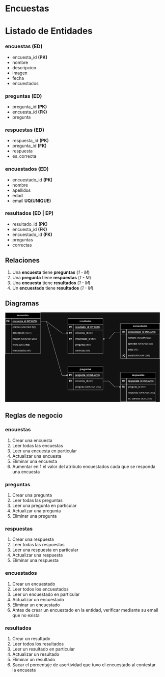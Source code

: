 # Encuestas

# Listado de Entidades

### encuestas **(ED)**

- encuesta_id **(PK)**
- nombre
- descripcion
- imagen
- fecha
- encuestados

### preguntas **(ED)**

- pregunta_id **(PK)**
- encuesta_id **(FK)**
- pregunta

### respuestas **(ED)**

- respuesta_id **(PK)**
- pregunta_id **(FK)**
- respuesta
- es_correcta

### encuestados **(ED)**

- encuestado_id **(PK)**
- nombre
- apellidos
- edad
- email **UQ(UNIQUE)**

### resultados **(ED | EP)**

- resultado_id **(PK)**
- encuesta_id **(FK)**
- encuestado_id **(FK)**
- preguntas
- correctas

## Relaciones

1. Una **encuesta** tiene **preguntas** (_1 - M_)
1. Una **pregunta** tiene **respuestas** (_1 - M_)
1. Una **encuesta** tiene **resultados** (_1 - M_)
1. Un **encuestado** tiene **resultados** (_1 - M_)

## Diagramas

![Diagrama Relacional](encuestas_ModeloRelacional.png)

## Reglas de negocio

### encuestas

1. Crear una encuesta
1. Leer todas las encuestas
1. Leer una encuesta en particular
1. Actualizar una encuesta
1. Eliminar una encuesta
1. Aumentar en 1 el valor del atributo encuestados cada que se responda una encuesta

### preguntas

1. Crear una pregunta
1. Leer todas las preguntas
1. Leer una pregunta en particular
1. Actualizar una pregunta
1. Eliminar una pregunta

### respuestas

1. Crear una respuesta
1. Leer todas las respuestas
1. Leer una respuesta en particular
1. Actualizar una respuesta
1. Eliminar una respuesta

### encuestados

1. Crear un encuestado
1. Leer todos los encuestados
1. Leer un encuestado en particular
1. Actualizar un encuestado
1. Eliminar un encuestado
1. Antes de crear un encuestado en la entidad, verificar mediante su email que no exista

### resultados

1. Crear un resultado
1. Leer todos los resultados
1. Leer un resultado en particular
1. Actualizar un resultado
1. Eliminar un resultado
1. Sacar el porcentaje de asertividad que tuvo el encuestado al contestar la encuesta
